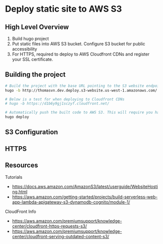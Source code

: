 # Deploy static site to AWS S3

## High Level Overview

1. Build hugo project
2. Put static files into AWS S3 bucket. Configure S3 bucket for public accessibility
3. For HTTPS, required to deploy to AWS Cloudfront CDNs and register your SSL certificate.

## Building the project

```bash
# Build the project with the base URL pointing to the S3 website endpoint
hugo -b http://thomasvn.dev.deploy.s3-website.us-west-1.amazonaws.com/

# Below is a test for when deploying to Cloudfront CDNs
# hugo -b https://d1b6y9gj1sczyf.cloudfront.net/

# Automatically push the built code to AWS S3. This will require you have already run `aws configure`
hugo deploy
```

## S3 Configuration

## HTTPS

## Resources

Tutorials

- https://docs.aws.amazon.com/AmazonS3/latest/userguide/WebsiteHosting.html
- https://aws.amazon.com/getting-started/projects/build-serverless-web-app-lambda-apigateway-s3-dynamodb-cognito/module-1/

CloudFront Info

- https://aws.amazon.com/premiumsupport/knowledge-center/cloudfront-https-requests-s3/
- https://aws.amazon.com/premiumsupport/knowledge-center/cloudfront-serving-outdated-content-s3/